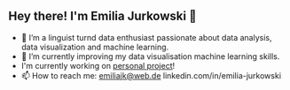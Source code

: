 ## Hey there! I'm Emilia Jurkowski 👋
- 👀 I’m a linguist turnd data enthusiast passionate about data analysis, data visualization and machine learning.
- 🌱 I’m currently improving my data visualisation machine learning skills.
-    I'm currently working on [personal project](https://github.com/emiliajk/setlist-predictor)!
- 📫 How to reach me:
emiliajk@web.de
linkedin.com/in/emilia-jurkowski


<!---
emiliajk/emiliajk is a ✨ special ✨ repository because its `README.md` (this file) appears on your GitHub profile.
You can click the Preview link to take a look at your changes.
--->
